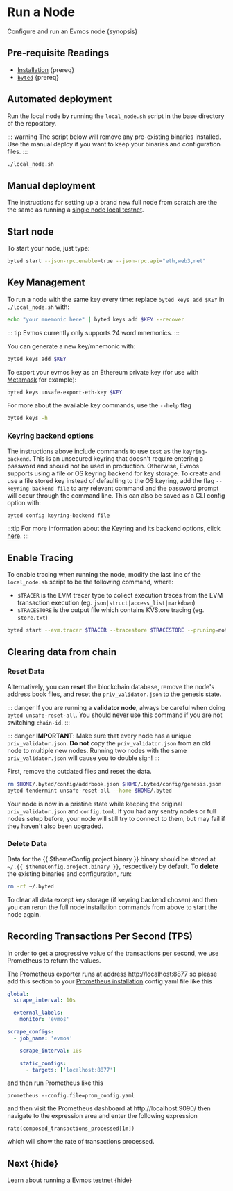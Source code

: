<!--
order: 4
-->

# Run a Node

Configure and run an Evmos node {synopsis}

## Pre-requisite Readings

- [Installation](./installation.md) {prereq}
- [`byted`](./binary.md) {prereq}

## Automated deployment

Run the local node by running the `local_node.sh` script in the base directory of the repository.

::: warning
The script below will remove any pre-existing binaries installed. Use the manual deploy if you want
to keep your binaries and configuration files.
:::

```bash
./local_node.sh
```

## Manual deployment

The instructions for setting up a brand new full node from scratch are the the same as running a
[single node local testnet](./../../developers/localnet/single_node.md#manual-localnet).

## Start node

To start your node, just type:

```bash
byted start --json-rpc.enable=true --json-rpc.api="eth,web3,net"
```

## Key Management

To run a node with the same key every time: replace `byted keys add $KEY` in `./local_node.sh` with:

```bash
echo "your mnemonic here" | byted keys add $KEY --recover
```

::: tip
Evmos currently only supports 24 word mnemonics.
:::

You can generate a new key/mnemonic with:

```bash
byted keys add $KEY
```

To export your evmos key as an Ethereum private key (for use with [Metamask](./../../users/wallets/metamask.md) for example):

```bash
byted keys unsafe-export-eth-key $KEY
```

For more about the available key commands, use the `--help` flag

```bash
byted keys -h
```

### Keyring backend options

The instructions above include commands to use `test` as the `keyring-backend`. This is an unsecured
keyring that doesn't require entering a password and should not be used in production. Otherwise,
Evmos supports using a file or OS keyring backend for key storage. To create and use a file
stored key instead of defaulting to the OS keyring, add the flag `--keyring-backend file` to any
relevant command and the password prompt will occur through the command line. This can also be saved
as a CLI config option with:

```bash
byted config keyring-backend file
```

:::tip
For more information about the Keyring and its backend options, click [here](./../../users/keys/keyring.md).
:::

## Enable Tracing

 To enable tracing when running the node, modify the last line of the `local_node.sh` script to be the following command, where:

- `$TRACER` is the EVM tracer type to collect execution traces from the EVM transaction execution (eg. `json|struct|access_list|markdown`)
- `$TRACESTORE` is the output file which contains KVStore tracing (eg. `store.txt`)

```bash
byted start --evm.tracer $TRACER --tracestore $TRACESTORE --pruning=nothing $TRACE --log_level $LOGLEVEL --minimum-gas-prices=0.0001pose --json-rpc.api eth,txpool,personal,net,debug,web3
```

## Clearing data from chain

### Reset Data

Alternatively, you can **reset** the blockchain database, remove the node's address book files, and reset the `priv_validator.json` to the genesis state.

::: danger
If you are running a **validator node**, always be careful when doing `byted unsafe-reset-all`. You should never use this command if you are not switching `chain-id`.
:::

::: danger
**IMPORTANT**: Make sure that every node has a unique `priv_validator.json`. **Do not** copy the `priv_validator.json` from an old node to multiple new nodes. Running two nodes with the same `priv_validator.json` will cause you to double sign!
:::

First, remove the outdated files and reset the data.

```bash
rm $HOME/.byted/config/addrbook.json $HOME/.byted/config/genesis.json
byted tendermint unsafe-reset-all --home $HOME/.byted
```

Your node is now in a pristine state while keeping the original `priv_validator.json` and `config.toml`. If you had any sentry nodes or full nodes setup before, your node will still try to connect to them, but may fail if they haven't also been upgraded.

### Delete Data

Data for the {{ $themeConfig.project.binary }} binary should be stored at `~/.{{ $themeConfig.project.binary }}`, respectively by default. To **delete** the existing binaries and configuration, run:

```bash
rm -rf ~/.byted
```

To clear all data except key storage (if keyring backend chosen) and then you can rerun the full node installation commands from above to start the node again.

## Recording Transactions Per Second (TPS)

In order to get a progressive value of the transactions per second, we use Prometheus to return the values.
<!-- markdown-link-check-disable-next-line -->
The Prometheus exporter runs at address http://localhost:8877 so please add this
section to your [Prometheus installation](https://opencensus.io/codelabs/prometheus/#1) config.yaml file like this

```yaml
global:
  scrape_interval: 10s

  external_labels:
    monitor: 'evmos'

scrape_configs:
  - job_name: 'evmos'

    scrape_interval: 10s

    static_configs:
      - targets: ['localhost:8877']
```

and then run Prometheus like this

```shell
prometheus --config.file=prom_config.yaml
```

<!-- markdown-link-check-disable-next-line -->
and then visit the Prometheus dashboard at http://localhost:9090/ then navigate to the expression area and enter the following expression

```shell
rate(composed_transactions_processed[1m])
```

which will show the rate of transactions processed.

## Next {hide}

Learn about running a Evmos [testnet](./../testnet.md) {hide}
